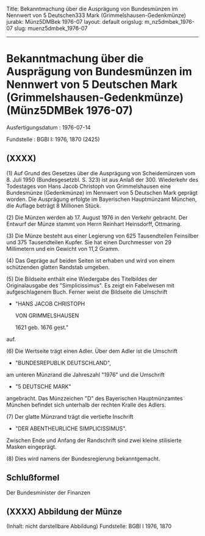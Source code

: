 Title: Bekanntmachung über die Ausprägung von Bundesmünzen im Nennwert von 5 Deutschen333
  Mark (Grimmelshausen-Gedenkmünze)
jurabk: Münz5DMBek 1976-07
layout: default
origslug: m_nz5dmbek_1976-07
slug: muenz5dmbek_1976-07

---

# Bekanntmachung über die Ausprägung von Bundesmünzen im Nennwert von 5 Deutschen Mark (Grimmelshausen-Gedenkmünze) (Münz5DMBek 1976-07)

Ausfertigungsdatum
:   1976-07-14

Fundstelle
:   BGBl I: 1976, 1870 (2425)



## (XXXX)

(1) Auf Grund des Gesetzes über die Ausprägung von Scheidemünzen vom
8\. Juli 1950 (Bundesgesetzbl. S. 323) ist aus Anlaß der 300.
Wiederkehr des Todestages von Hans Jacob Christoph von Grimmelshausen
eine Bundesmünze (Gedenkmünze) im Nennwert von 5 Deutschen Mark
geprägt worden. Die Ausprägung erfolgte im Bayerischen Hauptmünzamt
München, die Auflage beträgt 8 Millionen Stück.

(2) Die Münzen werden ab 17. August 1976 in den Verkehr gebracht. Der
Entwurf der Münze stammt von Herrn Reinhart Heinsdorff, Ottmaring.

(3) Die Münze besteht aus einer Legierung von 625 Tausendteilen
Feinsilber und 375 Tausendteilen Kupfer. Sie hat einen Durchmesser von
29 Millimetern und ein Gewicht von 11,2 Gramm.

(4) Das Gepräge auf beiden Seiten ist erhaben und wird von einem
schützenden glatten Randstab umgeben.

(5) Die Bildseite enthält eine Wiedergabe des Titelbildes der
Originalausgabe des "Simplicissimus". Es zeigt ein Fabelwesen mit
aufgeschlagenem Buch. Ferner weist die Bildseite die Umschrift

*   "HANS JACOB CHRISTOPH

    VON GRIMMELSHAUSEN

    1621
    geb. 1676
    gest."



auf.

(6) Die Wertseite trägt einen Adler. Über dem Adler ist die Umschrift

*   "BUNDESREPUBLIK DEUTSCHLAND",



am unteren Münzrand die Jahreszahl "1976" und die Umschrift

*   "5 DEUTSCHE MARK"



angebracht. Das Münzzeichen "D" des Bayerischen Hauptmünzamtes München
befindet sich unterhalb der rechten Kralle des Adlers.

(7) Der glatte Münzrand trägt die vertiefte Inschrift

*   "DER ABENTHEURLICHE SIMPLICISSIMUS".



Zwischen Ende und Anfang der Randschrift sind zwei kleine stilisierte
Masken eingeprägt.

(8) Dies wird namens der Bundesregierung bekanntgemacht.


## Schlußformel

Der Bundesminister der Finanzen


## (XXXX) Abbildung der Münze

(Inhalt: nicht darstellbare Abbildung)
Fundstelle: BGBl I 1976, 1870


